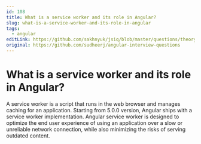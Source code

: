 ```yaml
---
id: 108
title: What is a service worker and its role in Angular?
slug: what-is-a-service-worker-and-its-role-in-angular
tags:
  - angular
editLink: https://github.com/sakhnyuk/jsiq/blob/master/questions/theory/angular/108.md
original: https://github.com/sudheerj/angular-interview-questions
---
```


# What is a service worker and its role in Angular?

A service worker is a script that runs in the web browser and manages caching for an application. Starting from 5.0.0 version, Angular ships with a service worker implementation. Angular service worker is designed to optimize the end user experience of using an application over a slow or unreliable network connection, while also minimizing the risks of serving outdated content.